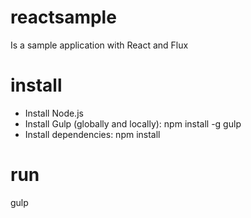 # reactsample
Is a sample application with React and Flux 

# install
* Install Node.js
* Install Gulp (globally and locally): npm install -g gulp
* Install dependencies: npm install

# run 
gulp

